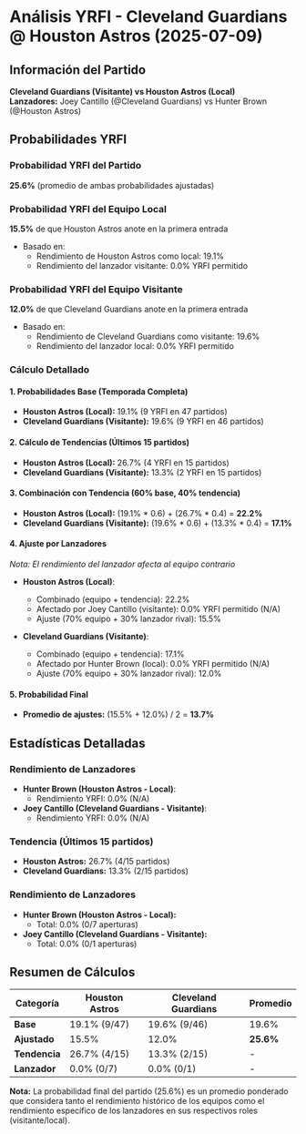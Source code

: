 # Análisis YRFI - Cleveland Guardians @ Houston Astros (2025-07-09)

## Información del Partido
**Cleveland Guardians (Visitante) vs Houston Astros (Local)**  
**Lanzadores:** Joey Cantillo (@Cleveland Guardians) vs Hunter Brown (@Houston Astros)

## Probabilidades YRFI

### Probabilidad YRFI del Partido
**25.6%** (promedio de ambas probabilidades ajustadas)

### Probabilidad YRFI del Equipo Local
**15.5%** de que Houston Astros anote en la primera entrada
- Basado en:
  - Rendimiento de Houston Astros como local: 19.1%
  - Rendimiento del lanzador visitante: 0.0% YRFI permitido

### Probabilidad YRFI del Equipo Visitante
**12.0%** de que Cleveland Guardians anote en la primera entrada
- Basado en:
  - Rendimiento de Cleveland Guardians como visitante: 19.6%
  - Rendimiento del lanzador local: 0.0% YRFI permitido

### Cálculo Detallado

#### 1. Probabilidades Base (Temporada Completa)
- **Houston Astros (Local):** 19.1% (9 YRFI en 47 partidos)
- **Cleveland Guardians (Visitante):** 19.6% (9 YRFI en 46 partidos)

#### 2. Cálculo de Tendencias (Últimos 15 partidos)
- **Houston Astros (Local):** 26.7% (4 YRFI en 15 partidos)
- **Cleveland Guardians (Visitante):** 13.3% (2 YRFI en 15 partidos)

#### 3. Combinación con Tendencia (60% base, 40% tendencia)
- **Houston Astros (Local):** (19.1% * 0.6) + (26.7% * 0.4) = **22.2%**
- **Cleveland Guardians (Visitante):** (19.6% * 0.6) + (13.3% * 0.4) = **17.1%**

#### 4. Ajuste por Lanzadores
*Nota: El rendimiento del lanzador afecta al equipo contrario*

- **Houston Astros (Local)**:
  - Combinado (equipo + tendencia): 22.2%
  - Afectado por Joey Cantillo (visitante): 0.0% YRFI permitido (N/A)
  - Ajuste (70% equipo + 30% lanzador rival): 15.5%

- **Cleveland Guardians (Visitante)**:
  - Combinado (equipo + tendencia): 17.1%
  - Afectado por Hunter Brown (local): 0.0% YRFI permitido (N/A)
  - Ajuste (70% equipo + 30% lanzador rival): 12.0%

#### 5. Probabilidad Final
- **Promedio de ajustes:** (15.5% + 12.0%) / 2 = **13.7%**

## Estadísticas Detalladas


### Rendimiento de Lanzadores
- **Hunter Brown (Houston Astros - Local)**:
  - Rendimiento YRFI: 0.0% (N/A)
- **Joey Cantillo (Cleveland Guardians - Visitante)**:
  - Rendimiento YRFI: 0.0% (N/A)
### Tendencia (Últimos 15 partidos)
- **Houston Astros:** 26.7% (4/15 partidos)
- **Cleveland Guardians:** 13.3% (2/15 partidos)

### Rendimiento de Lanzadores
- **Hunter Brown (Houston Astros - Local):**
  - Total: 0.0% (0/7 aperturas)
- **Joey Cantillo (Cleveland Guardians - Visitante):**
  - Total: 0.0% (0/1 aperturas)

## Resumen de Cálculos
| Categoría | Houston Astros       | Cleveland Guardians  | Promedio |
|-----------|----------------------|----------------------|----------|
| **Base** | 19.1% (9/47) | 19.6% (9/46) | 19.6% |
| **Ajustado** | 15.5% | 12.0% | **25.6%** |
| **Tendencia** | 26.7% (4/15) | 13.3% (2/15) | - |
| **Lanzador** | 0.0% (0/7) | 0.0% (0/1) | - |

**Nota:** La probabilidad final del partido (25.6%) es un promedio ponderado que considera tanto el rendimiento histórico de los equipos como el rendimiento específico de los lanzadores en sus respectivos roles (visitante/local).